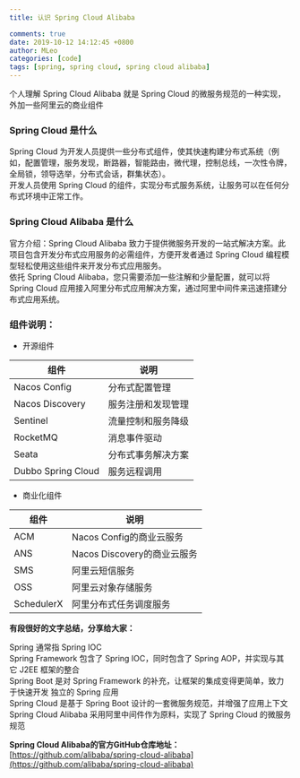 ```yaml
---
title: 认识 Spring Cloud Alibaba

comments: true
date: 2019-10-12 14:12:45 +0800
author: MLeo
categories: [code] 
tags: [spring, spring cloud, spring cloud alibaba]
---
```


个人理解 Spring Cloud Alibaba 就是 Spring Cloud 的微服务规范的一种实现，外加一些阿里云的商业组件

### Spring Cloud 是什么
Spring Cloud 为开发人员提供一些分布式组件，使其快速构建分布式系统（例如，配置管理，服务发现，断路器，智能路由，微代理，控制总线，一次性令牌，全局锁，领导选举，分布式会话，群集状态）。  
开发人员使用 Spring Cloud 的组件，实现分布式服务系统，让服务可以在任何分布式环境中正常工作。

### Spring Cloud Alibaba 是什么
官方介绍：Spring Cloud Alibaba 致力于提供微服务开发的一站式解决方案。此项目包含开发分布式应用服务的必需组件，方便开发者通过 Spring Cloud 编程模型轻松使用这些组件来开发分布式应用服务。  
依托 Spring Cloud Alibaba，您只需要添加一些注解和少量配置，就可以将 Spring Cloud 应用接入阿里分布式应用解决方案，通过阿里中间件来迅速搭建分布式应用系统。

### 组件说明：

* 开源组件  

|组件|说明|
|---|---|
|Nacos Config|分布式配置管理|
|Nacos Discovery|服务注册和发现管理|
|Sentinel|流量控制和服务降级|
|RocketMQ|消息事件驱动|
|Seata|分布式事务解决方案|
|Dubbo Spring Cloud|服务远程调用|

* 商业化组件  

|组件|说明|
|---|---|
|ACM|Nacos Config的商业云服务|
|ANS|Nacos Discovery的商业云服务|
|SMS|阿里云短信服务|
|OSS|阿里云对象存储服务|
|SchedulerX|阿里分布式任务调度服务|

**有段很好的文字总结，分享给大家：**
>
Spring 通常指 Spring IOC  
Spring Framework 包含了 Spring IOC，同时包含了 Spring AOP，并实现与其它 J2EE 框架的整合  
Spring Boot 是对 Spring Framework 的补充，让框架的集成变得更简单，致力于快速开发 独立的 Spring 应用  
Spring Cloud 是基于 Spring Boot 设计的一套微服务规范，并增强了应用上下文  
Spring Cloud Alibaba 采用阿里中间件作为原料，实现了 Spring Cloud 的微服务规范  


**Spring Cloud Alibaba的官方GitHub仓库地址：**  
[https://github.com/alibaba/spring-cloud-alibaba](https://github.com/alibaba/spring-cloud-alibaba)
